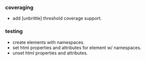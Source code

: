 ### coveraging
- add [unbrittle] threshold coverage support.
### testing
- create elements with namespaces.
- set html properties and attributes for element w/ namespaces.
- unset html properties and attributes.